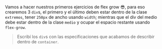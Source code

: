 Vamos a hacer nuestros primeros ejercicios de flex grow :sunglasses:, para eso crearemos 3 `div`s, el primero y el último deben estar dentro de la clase `extremos`, tener `250px` de ancho usando `width`; mientras que el div del medio debe estar dentro de la clase `medio` y  ocupar el espacio restante usando `flex-grow`.

> Escribí los `div`s con las especificaciones que acabamos de describir dentro de `container`.